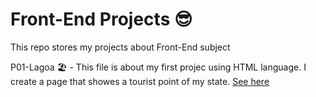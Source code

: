 # Front-End Projects 😎

<p> This repo stores my projects about Front-End subject </p>
<p> P01-Lagoa 🏖 - This file is about my first projec using HTML language. I create a page that showes a tourist point of my state. <a href = "https://taiscostaeng.github.io/front-end/p01-lagoa/" target ="_blank" > See here </a>  </p>
